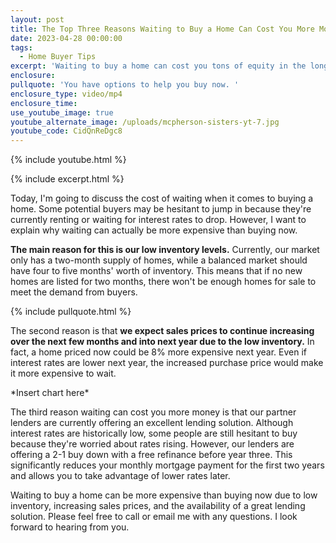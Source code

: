 ```yaml
---
layout: post
title: The Top Three Reasons Waiting to Buy a Home Can Cost You More Money
date: 2023-04-28 00:00:00
tags:
  - Home Buyer Tips
excerpt: 'Waiting to buy a home can cost you tons of equity in the long run. '
enclosure:
pullquote: 'You have options to help you buy now. '
enclosure_type: video/mp4
enclosure_time:
use_youtube_image: true
youtube_alternate_image: /uploads/mcpherson-sisters-yt-7.jpg
youtube_code: CidQnReDgc8
---
```

{% include youtube.html %}

{% include excerpt.html %}

Today, I'm going to discuss the cost of waiting when it comes to buying a home. Some potential buyers may be hesitant to jump in because they're currently renting or waiting for interest rates to drop. However, I want to explain why waiting can actually be more expensive than buying now.

**The main reason for this is our low inventory levels.** Currently, our market only has a two-month supply of homes, while a balanced market should have four to five months' worth of inventory. This means that if no new homes are listed for two months, there won't be enough homes for sale to meet the demand from buyers.

{% include pullquote.html %}

The second reason is that **we expect sales prices to continue increasing over the next few months and into next year due to the low inventory.** In fact, a home priced now could be 8% more expensive next year. Even if interest rates are lower next year, the increased purchase price would make it more expensive to wait.

\*Insert chart here\*

The third reason waiting can cost you more money is that our partner lenders are currently offering an excellent lending solution. Although interest rates are historically low, some people are still hesitant to buy because they're worried about rates rising. However, our lenders are offering a 2-1 buy down with a free refinance before year three. This significantly reduces your monthly mortgage payment for the first two years and allows you to take advantage of lower rates later.

Waiting to buy a home can be more expensive than buying now due to low inventory, increasing sales prices, and the availability of a great lending solution. Please feel free to call or email me with any questions. I look forward to hearing from you.&nbsp;